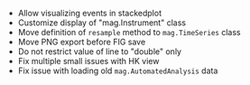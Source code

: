 - Allow visualizing events in stackedplot
- Customize display of "mag.Instrument" class
- Move definition of `resample` method to `mag.TimeSeries` class
- Move PNG export before FIG save
- Do not restrict value of line to "double" only
- Fix multiple small issues with HK view
- Fix issue with loading old `mag.AutomatedAnalysis` data
